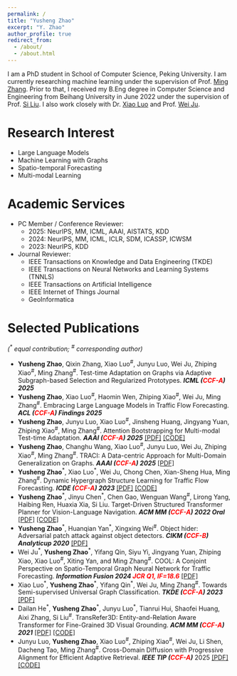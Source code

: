 ```yaml
---
permalink: /
title: "Yusheng Zhao"
excerpt: "Y. Zhao"
author_profile: true
redirect_from: 
  - /about/
  - /about.html
---
```


I am a PhD student in School of Computer Science, Peking University. I am currently researching machine learning under the supervision of Prof. [Ming Zhang](http://net.pku.edu.cn/dlib/mzhang/). Prior to that, I received my B.Eng degree in Computer Science and Engineering from Beihang University in June 2022 under the supervision of Prof. [Si Liu](https://scholar.google.com/citations?user=-QtVtNEAAAAJ). I also work closely with Dr. [Xiao Luo](https://luoxiao12.github.io/) and Prof. [Wei Ju](https://juweipku.github.io/). 


Research Interest
======
* Large Language Models
* Machine Learning with Graphs
* Spatio-temporal Forecasting
* Multi-modal Learning


<!-- <span style="color:red">News</span>
======
 -->

Academic Services
===
* PC Member / Conference Reviewer:
  - 2025: NeurIPS, MM, ICML, AAAI, AISTATS, KDD
  - 2024: NeurIPS, MM, ICML, ICLR, SDM, ICASSP, ICWSM
  - 2023: NeurIPS, KDD
* Journal Reviewer:
  - IEEE Transactions on Knowledge and Data Engineering (TKDE)
  - IEEE Transactions on Neural Networks and Learning Systems (TNNLS)
  - IEEE Transactions on Artificial Intelligence
  - IEEE Internet of Things Journal
  - GeoInformatica


Selected Publications
======
*(<sup>\*</sup> equal contribution; <sup>#</sup> corresponding author)*

* **Yusheng Zhao**, Qixin Zhang, Xiao Luo<sup>#</sup>, Junyu Luo, Wei Ju, Zhiping Xiao<sup>#</sup>, Ming Zhang<sup>#</sup>. Test-time Adaptation on Graphs via Adaptive Subgraph-based Selection and Regularized Prototypes. ***ICML (<span style="color:red">CCF-A</span>) 2025***
* **Yusheng Zhao**, Xiao Luo<sup>#</sup>, Haomin Wen, Zhiping Xiao<sup>#</sup>, Wei Ju, Ming Zhang<sup>#</sup>. Embracing Large Language Models in Traffic Flow Forecasting. ***ACL (<span style="color:red">CCF-A</span>) Findings 2025***
* **Yusheng Zhao**, Junyu Luo, Xiao Luo<sup>#</sup>, Jinsheng Huang, Jingyang Yuan, Zhiping Xiao<sup>#</sup>, Ming Zhang<sup>#</sup>. Attention Bootstrapping for Multi-modal Test-time Adaptation. ***AAAI (<span style="color:red">CCF-A</span>) 2025*** [[PDF]](https://arxiv.org/abs/2503.02221) [[CODE]](https://github.com/YushengZhao/ABPEM)
* **Yusheng Zhao**, Changhu Wang, Xiao Luo<sup>#</sup>, Junyu Luo, Wei Ju, Zhiping Xiao<sup>#</sup>, Ming Zhang<sup>#</sup>. TRACI: A Data-centric Approach for Multi-Domain Generalization on Graphs. ***AAAI (<span style="color:red">CCF-A</span>) 2025*** [[PDF]](https://ojs.aaai.org/index.php/AAAI/article/view/33463)
* **Yusheng Zhao**<sup>\*</sup>, Xiao Luo<sup>\*</sup>, Wei Ju, Chong Chen, Xian-Sheng Hua, Ming Zhang<sup>#</sup>. Dynamic Hypergraph Structure Learning for Traffic Flow Forecasting. ***ICDE (<span style="color:red">CCF-A</span>) 2023*** [[PDF]](https://arxiv.org/pdf/2309.12028.pdf) [[CODE]](https://github.com/YushengZhao/DyHSL)
* **Yusheng Zhao**<sup>\*</sup>, Jinyu Chen<sup>\*</sup>, Chen Gao, Wenguan Wang<sup>#</sup>, Lirong Yang, Haibing Ren, Huaxia Xia, Si Liu. Target-Driven Structured Transformer Planner for Vision-Language Navigation. ***ACM MM (<span style="color:red">CCF-A</span>) 2022 Oral*** [[PDF]](https://arxiv.org/pdf/2207.11201.pdf) [[CODE]](https://github.com/YushengZhao/TD-STP)
* **Yusheng Zhao**<sup>\*</sup>, Huanqian Yan<sup>\*</sup>, Xingxing Wei<sup>#</sup>. Object hider: Adversarial patch attack against object detectors. ***CIKM (<span style="color:red">CCF-B</span>) Analyticup 2020*** [[PDF]](https://arxiv.org/pdf/2010.14974.pdf)
* Wei Ju<sup>\*</sup>, **Yusheng Zhao**<sup>\*</sup>, Yifang Qin, Siyu Yi, Jingyang Yuan, Zhiping Xiao, Xiao Luo<sup>#</sup>, Xiting Yan, and Ming Zhang<sup>#</sup>. COOL: A Conjoint Perspective on Spatio-Temporal Graph Neural Network for Traffic Forecasting. ***Information Fusion 2024 <span style="color:red">JCR Q1, IF=18.6</span>*** [[PDF]](https://arxiv.org/pdf/2403.01091.pdf)
* Xiao Luo<sup>\*</sup>, **Yusheng Zhao**<sup>\*</sup>, Yifang Qin<sup>\*</sup>, Wei Ju, Ming Zhang<sup>#</sup>. Towards Semi-supervised Universal Graph Classification. ***TKDE (<span style="color:red">CCF-A</span>) 2023*** [[PDF]](https://arxiv.org/pdf/2305.19598.pdf)
* Dailan He<sup>\*</sup>, **Yusheng Zhao**<sup>\*</sup>, Junyu Luo<sup>\*</sup>, Tianrui Hui, Shaofei Huang, Aixi Zhang, Si Liu<sup>#</sup>. TransRefer3D: Entity-and-Relation Aware Transformer for Fine-Grained 3D Visual Grounding. ***ACM MM (<span style="color:red">CCF-A</span>) 2021*** [[PDF]](https://arxiv.org/pdf/2108.02388.pdf) [[CODE]](https://github.com/YushengZhao/TransRefer3D)
* Junyu Luo, **Yusheng Zhao**, Xiao Luo<sup>#</sup>, Zhiping Xiao<sup>#</sup>, Wei Ju, Li Shen, Dacheng Tao, Ming Zhang<sup>#</sup>. Cross-Domain Diffusion with Progressive Alignment for Efficient Adaptive Retrieval. ***IEEE TIP (<span style="color:red">CCF-A</span>)*** 2025 [[PDF]](https://ieeexplore.ieee.org/abstract/document/10919153) [[CODE]](https://github.com/YushengZhao/COUPLE)

